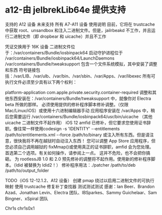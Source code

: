 # a12-由 jelbrekLib64e 提供支持
支持的
A12 设备
未来支持
所有 A7-A11 设备
使用说明
目前，它将在 trustcache 中获取 root、unsandbox 和注入二进制文件。但是，jailrbeakd 不工作，并且运行二进制文件（即 dropbear 和 uicache）并且不工作

凭证交换用于 16K 设备
二进制文件位于：/var/containers/Bundle/iosbinpack64
启动守护进程位于 /var/containers/Bundle/iosbinpack64/LaunchDaemons
/var/containers/Bundle/tweaksupport 包含一个文件系统模拟，其中安装了调整和东西
符号链接包括：/var/LIB、/var/ulb、/var/bin、/var/sbin、/var/Apps、/var/libexec
所有可执行文件必须至少具有以下两个权利：

<!DOCTYPE plist PUBLIC "-//Apple//DTD PLIST 1.0//EN" "http://www.apple.com/DTDs/PropertyList-1.0.dtd">
<plist version="1.0">
<dict>
    <key>platform-application</key>
    <true/>
    <key>com.apple.private.security.container-required</key>
    <false/>
</dict>
</plist>
调整和其他东西安装在：/var/containers/Bundle/tweaksupport 中，就像你对 Electra beta 所做的那样。
必须使用提供的修补程序脚本修补调整。（仅限 Mac/Linux/iOS）或使用十六进制编辑器手动
应用程序安装在 /var/Apps 中，稍后您需要运行 /var/containers/Bundle/iosbinpack64/usr/bin/uicache （其他 uicache 二进制文件不起作用）
iOS 12
amfid 已修补，但它要求您使用证书辞职。像往常一样使用codesign -s 'IDENTITY' --entitlements /path/to/entitlements.xml --force /path/to/binary 或注入所有东西。但是请注意，很快我将不再在越狱时自动注入东西！
您可以调整 App Store 应用程序，但您必须自己调用越狱的 fixMmap()或使用真正的证书辞职，amfid 会为您处理。首选第二个选项。有关如何操作，请参阅上一点。
这并不危险，也不会把你搞砸。
为 rootlessJB 1.0 和 2.0 预先修补的调整将不起作用。使用新的修补程序脚本。（ldid 被替换为 ldid2！）
修补程序用法：./patcher /path/to/deb /path/to/output_folder

TODO（iOS 12-12.1.2、A12 设备）
创建 pmap 绕过以启用二进制文件的可执行映射
使用 trustcache 修复补丁查找器
测试测试测试
感谢：Ian Beer、Brandon Azad、Jonathan Levin、Electra 团队、IBSparkes、Sammy Guichelaar、Sam Bingner、xSpiral 团队



Chr1s
chr1s0x1
